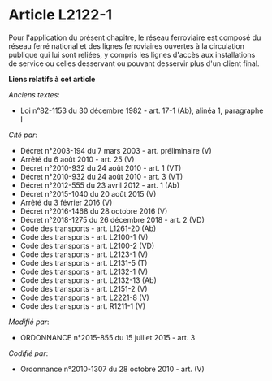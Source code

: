 # Article L2122-1

Pour l'application du présent chapitre, le réseau ferroviaire est composé du réseau ferré national et des lignes ferroviaires
ouvertes à la circulation publique qui lui sont reliées, y compris les lignes d'accès aux installations de service ou celles
desservant ou pouvant desservir plus d'un client final.

**Liens relatifs à cet article**

_Anciens textes_:

  - Loi n°82-1153 du 30 décembre 1982 - art. 17-1 (Ab), alinéa 1, paragraphe I

_Cité par_:

  - Décret n°2003-194 du 7 mars 2003 - art. préliminaire (V)
  - Arrêté du 6 août 2010 - art. 25 (V)
  - Décret n°2010-932 du 24 août 2010 - art. 1 (VT)
  - Décret n°2010-932 du 24 août 2010 - art. 3 (VT)
  - Décret n°2012-555 du 23 avril 2012 - art. 1 (Ab)
  - Décret n°2015-1040 du 20 août 2015 (V)
  - Arrêté du 3 février 2016 (V)
  - Décret n°2016-1468 du 28 octobre 2016 (V)
  - Décret n°2018-1275 du 26 décembre 2018 - art. 2 (VD)
  - Code des transports - art. L1261-20 (Ab)
  - Code des transports - art. L2100-1 (V)
  - Code des transports - art. L2100-2 (VD)
  - Code des transports - art. L2123-1 (V)
  - Code des transports - art. L2131-5 (T)
  - Code des transports - art. L2132-1 (V)
  - Code des transports - art. L2132-13 (Ab)
  - Code des transports - art. L2151-2 (V)
  - Code des transports - art. L2221-8 (V)
  - Code des transports - art. R1211-1 (V)

_Modifié par_:

  - ORDONNANCE n°2015-855 du 15 juillet 2015 - art. 3

_Codifié par_:

  - Ordonnance n°2010-1307 du 28 octobre 2010 - art. (V)
